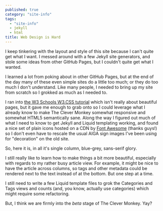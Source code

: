 ```yaml
---
published: true
category: "site-info"
tags: 
  - "site-info"
  - jekyll
  - html
title: Web Design is Hard
---
```



I keep tinkering with the layout and style of this site because I can't quite get what I want. I messed around with a few Jekyll site generators, and stole some ideas from other GitHub Pages, but I couldn't quite get what I wanted.

I learned a lot from poking about in other GitHub Pages, but at the end of the day many of these even simple sites do a little too much; or they do too much I don't understand. Like many people, I needed to bring up my site from scratch so I grokked as much as I needed to.

<!--more-->

I ran into [the W3 Schools W3.CSS tutorial](http://www.w3schools.com/w3css/default.asp) which isn't really about beautiful pages, but it gave me enough to grab onto so I could leverage what I already know to make The Clever Monkey somewhat responsive and somewhat HTML5 semantically sane. Along the way I figured out much of what I need to know to get Jekyll and Liquid templating working, and found a nice set of plain icons hosted on a CDN by [Font Awesome](https://fortawesome.github.io/Font-Awesome/) (thanks guys!) so I don't even have to rescale the usual AIGA sign images I've been using for "decoration" on the old site.

So, here it is, in all it's single column, blue-grey, sans-serif glory.

I still really like to learn how to make things a bit more beautiful, especially with regards to my rather busy article view. For example, it might be nice to have the article across columns, so tags and other metadata could be rendered next to the text instead of at the bottom. But one step at a time.

I still need to write a few Liquid template files to grok the Categories and Tags views and counts (and, you know, actually use categories) which might require some refactoring.

But, I think we are firmly into the _beta_ stage of The Clever Monkey. Yay?
